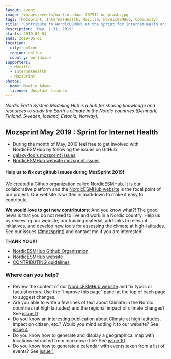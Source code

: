 ```yaml
---
layout: event
image: /images/events/martin-adams-707912-unsplash.jpg
tags: [Mozsprint, InternetHealth, Mozilla, NordicESMHub, Community]
title: 'Contribute to NordicESMHub at the Sprint for InternetHealth and mozsprint'
description: 'May, 1-31, 2019'
starts: 2019-05-01
ends: 2019-05-01
location:
  city: online
  region: online
  country: worldwide
supporters:
  - Mozilla
  - InternetHealth
  - Mozsprint
photos:
  name: Martin Adams
  license: Unsplash license
---
```


*Nordic Earth System Modeling Hub is a hub for sharing knowledge and resources to study the Earth's climate in the Nordic countries (Denmark, Finland, Sweden, Iceland, Estonia, Norway).*

## Mozsprint May 2019 : Sprint for Internet Health

- During the month of May, 2019 feel free to get involved with NordicESMHub by following the issues on GitHub
- [galaxy-tools mozsprint issues](https://github.com/NordicESMhub/galaxy-tools/issues?q=is%3Aissue+is%3Aopen+label%3Amozsprint)
- [NordicESMHub website mozsprint issues](https://github.com/NordicESMhub/nordicesmhub.github.io/issues?q=is%3Aissue+is%3Aopen+label%3Amozsprint)

#### Help us to fix out github issues during MozSprint 2019!

We created a Github organization called [NordicESMHub](https://github.com/NordicESMhub). It is our collaborative platform and the [NordicESMHub website](https://nordicesmhub.github.io/) is the focal point of our project. Our website is written in markdown to make it easy to contribute.

**We would love to get new contributors**: And you know what?! The good news is that you do not need to live and work in a Nordic country. Help us by reviewing our website, our training material, add links to relevant initiatives, and develop new tools for assessing the climate at high-latitudes. See our issues ([#mozsprint](https://github.com/orgs/NordicESMhub/projects/2)) and contact me if you are interested!

**THANK YOU!!!**

- [NordicESMHub Github Organization](https://github.com/NordicESMhub)
- [NordicESMHub website](https://nordicesmhub.github.io/)
- [CONTRIBUTING guidelines](https://nordicesmhub.github.io/CONTRIBUTING)


### Where can you help?

- Review the content of our [NordicESMHub website](https://nordicesmhub.github.io/) and fix typos or factual errors. Use the “Improve this page” panel at the top of each page to suggest changes.
- Are you able to write a few lines of text about Climate in the Nordic countries (at high latitudes) and the regional impact of climate changes? See [issue 11](https://github.com/NordicESMhub/nordicesmhub.github.io/issues/11)
- Do you know an interesting publication about Climate at high latitudes, impact on citizen, etc.? Would you mind adding it to our website? See [issue 4](https://github.com/NordicESMhub/nordicesmhub.github.io/issues/4)
-  Do you know how to generate and display a geographical map with locations extracted from markdown file? See [issue 10](https://github.com/NordicESMhub/nordicesmhub.github.io/issues/10)
- Do you know how to generate a calendar with events taken from a list of events? See [issue 1](https://github.com/NordicESMhub/nordicesmhub.github.io/issues/1)


